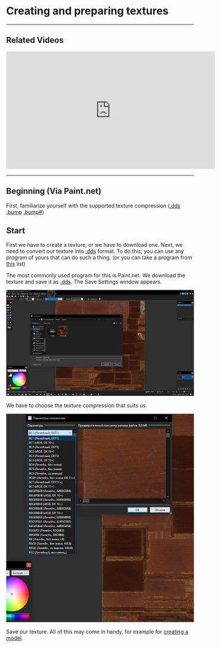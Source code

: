 # Creating and preparing textures

___

## Related Videos

<iframe width="560" height="315" src="https://www.youtube.com/embed/HwTYYH5zLjo?start=418" title="YouTube video player" frameborder="0" allow="accelerometer; autoplay; clipboard-write; encrypted-media; gyroscope; picture-in-picture; web-share" allowfullscreen></iframe>

___

## Beginning (Via Paint.net)

First, familiarize yourself with the supported texture compression ([.dds](../main-folders-and-files/file-formats/index.html#dds-directdraw-surface) [.bump](../main-folders-and-files/file-formats/index.html#bumpdds-1) [.bump#](../main-folders-and-files/file-formats/index.html#bumpdds))

## Start

First we have to create a texture, or we have to download one.
Next, we need to convert our texture into [.dds](../main-folders-and-files/file-formats/index.html#dds-directdraw-surface) format.
To do this, you can use any program of yours that can do such a thing. (or you can take a program from [this](../modding-tools/modding-tools.md) list)

The most commonly used program for this is Paint.net. We download the texture and save it as [.dds](../main-folders-and-files/file-formats/index.html#dds-directdraw-surface). 
The Save Settings window appears.

![save-texture](images/save-texture.png)

We have to choose the texture compression that suits us.

![select-compressions](images/compressions.png)

Save our texture.
All of this may come in handy, for example for [creating a model](../blender/creating-model-in-blender.md).
